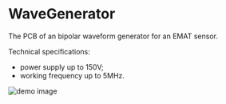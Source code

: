 # WaveGenerator
The PCB of an bipolar waveform generator for an EMAT sensor.

Technical specifications:
- power supply up to 150V;
- working frequency up to 5MHz.

![demo image](https://github.com/VasiliyPodlesniy/PhotoForRepositories/blob/master/wavegen.jpg)
